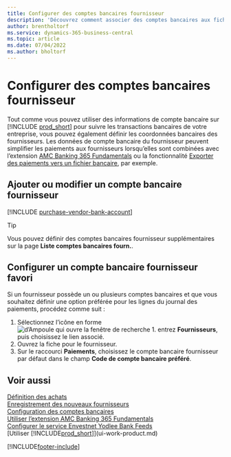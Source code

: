 ```yaml
---
title: Configurer des comptes bancaires fournisseur
description: 'Découvrez comment associer des comptes bancaires aux fiches fournisseur dans Business Central, y compris les informations de contact, les codes SWIFT et IBAN.'
author: brentholtorf
ms.service: dynamics-365-business-central
ms.topic: article
ms.date: 07/04/2022
ms.author: bholtorf
---
```

# <a name="set-up-vendor-bank-accounts"></a>Configurer des comptes bancaires fournisseur

Tout comme vous pouvez utiliser des informations de compte bancaire sur [!INCLUDE [prod_short](includes/prod_short.md)] pour suivre les transactions bancaires de votre entreprise, vous pouvez également définir les coordonnées bancaires des fournisseurs. Les données de compte bancaire du fournisseur peuvent simplifier les paiements aux fournisseurs lorsqu’elles sont combinées avec l’extension [AMC Banking 365 Fundamentals](ui-extensions-amc-banking.md) ou la fonctionnalité [Exporter des paiements vers un fichier bancaire](finance-make-payments-with-bank-data-conversion-service-or-sepa-credit-transfer.md), par exemple.

## <a name="add-or-edit-a-vendor-bank-account"></a>Ajouter ou modifier un compte bancaire fournisseur

[!INCLUDE [purchase-vendor-bank-account](includes/purchase-vendor-bank-account.md)]

> [!TIP]
> Vous pouvez définir des comptes bancaires fournisseur supplémentaires sur la page **Liste comptes bancaires fourn.**.

## <a name="set-up-a-preferred-vendor-bank-account"></a>Configurer un compte bancaire fournisseur favori

Si un fournisseur possède un ou plusieurs comptes bancaires et que vous souhaitez définir une option préférée pour les lignes du journal des paiements, procédez comme suit :

1. Sélectionnez l’icône en forme ![d’Ampoule qui ouvre la fenêtre de recherche 1.](media/ui-search/search_small.png "Dites-moi ce que vous voulez faire") entrez **Fournisseurs**, puis choisissez le lien associé.
2. Ouvrez la fiche pour le fournisseur.
3. Sur le raccourci **Paiements**, choisissez le compte bancaire fournisseur par défaut dans le champ **Code de compte bancaire préféré**.

## <a name="see-also"></a>Voir aussi

[Définition des achats](purchasing-setup-purchasing.md)  
[Enregistrement des nouveaux fournisseurs](purchasing-how-register-new-vendors.md)  
[Configuration des comptes bancaires](bank-how-setup-bank-accounts.md)  
[Utiliser l’extension AMC Banking 365 Fundamentals](ui-extensions-amc-banking.md)  
[Configurer le service Envestnet Yodlee Bank Feeds](bank-how-setup-bank-statement-service.md)  
[Utiliser [!INCLUDE[prod_short](includes/prod_short.md)]](ui-work-product.md)

[!INCLUDE[footer-include](includes/footer-banner.md)]
